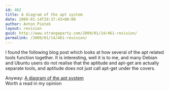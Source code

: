 ```yaml
---
id: 462
title: A diagram of the apt system
date: 2009-01-14T19:37:43+00:00
author: Anton Piatek
layout: revision
guid: http://www.strangeparty.com/2009/01/14/461-revision/
permalink: /2009/01/14/461-revision/
---
```

I found the following blog post which looks at how several of the apt related tools function together. It is interesting, well it is to me, and many Debian and Ubuntu users do not realise that the aptitude and apt-get are actually separate tools, and aptitude does not just call apt-get under the covers.

Anyway: [A diagram of the apt system  
](http://algebraicthunk.net/~dburrows/blog/entry/apt-system-diagram/) Worth a read in my opinion[](http://algebraicthunk.net/~dburrows/blog/entry/apt-system-diagram/)